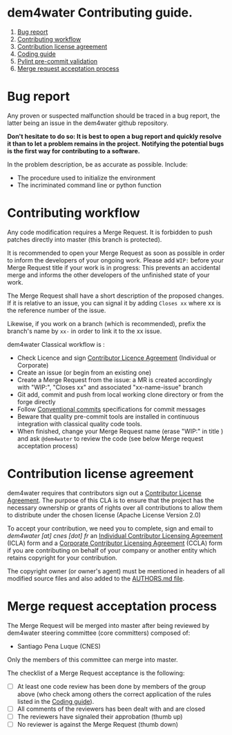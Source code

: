 # **dem4water** **Contributing guide**.

1. [Bug report](#bug-report)
2. [Contributing workflow](#contributing-workflow)
3. [Contribution license agreement](#contribution-license-agreement)
4. [Coding guide](#coding-guide)
5. [Pylint pre-commit validation](#pylint-pre-commit-validation)
6. [Merge request acceptation process](#merge-request-acceptation-process)

# Bug report

Any proven or suspected malfunction should be traced in a bug report, the latter being an issue in the dem4water github repository.

**Don't hesitate to do so: It is best to open a bug report and quickly resolve it than to let a problem remains in the project.**
**Notifying the potential bugs is the first way for contributing to a software.**

In the problem description, be as accurate as possible. Include:

- The procedure used to initialize the environment
- The incriminated command line or python function

# Contributing workflow

Any code modification requires a Merge Request. It is forbidden to push patches directly into master (this branch is protected).

It is recommended to open your Merge Request as soon as possible in order to inform the developers of your ongoing work.
Please add `WIP:` before your Merge Request title if your work is in progress: This prevents an accidental merge and informs the other developers of the unfinished state of your work.

The Merge Request shall have a short description of the proposed changes. If it is relative to an issue, you can signal it by adding `Closes xx` where xx is the reference number of the issue.

Likewise, if you work on a branch (which is recommended), prefix the branch's name by `xx-` in order to link it to the xx issue.

dem4water Classical workflow is :

- Check Licence and sign [Contributor Licence Agreement](#contribution-license-agreement) (Individual or Corporate)
- Create an issue (or begin from an existing one)
- Create a Merge Request from the issue: a MR is created accordingly with "WIP:", "Closes xx" and associated "xx-name-issue" branch
- Git add, commit and push from local working clone directory or from the forge directly
- Follow [Conventional commits](https://www.conventionalcommits.org/) specifications for commit messages
- Beware that quality pre-commit tools are installed in continuous integration with classical quality code tools.
- When finished, change your Merge Request name (erase "WIP:" in title ) and ask `@dem4water` to review the code (see below Merge request acceptation process)

# Contribution license agreement

dem4water requires that contributors sign out a [Contributor License
Agreement](https://en.wikipedia.org/wiki/Contributor_License_Agreement). The
purpose of this CLA is to ensure that the project has the necessary ownership or
grants of rights over all contributions to allow them to distribute under the
chosen license (Apache License Version 2.0)

To accept your contribution, we need you to complete, sign and email to _dem4water [at]
cnes [dot] fr_ an [Individual Contributor Licensing
Agreement](./docs/source/CLA/ICLA-dem4water.doc) (ICLA) form and a
[Corporate Contributor Licensing
Agreement](./docs/source/CLA/CCLA-dem4water.doc) (CCLA) form if you are
contributing on behalf of your company or another entity which retains copyright
for your contribution.

The copyright owner (or owner's agent) must be mentioned in headers of all modified source files and also added to the [AUTHORS.md
file](./AUTHORS.md).

# Merge request acceptation process

The Merge Request will be merged into master after being reviewed by dem4water steering committee (core committers) composed of:

- Santiago Pena Luque (CNES)

Only the members of this committee can merge into master.

The checklist of a Merge Request acceptance is the following:

- [ ] At least one code review has been done by members of the group above (who check among others the correct application of the rules listed in the [Coding guide](#coding-guide)).
- [ ] All comments of the reviewers has been dealt with and are closed
- [ ] The reviewers have signaled their approbation (thumb up)
- [ ] No reviewer is against the Merge Request (thumb down)
